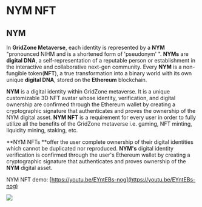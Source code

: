 # NYM NFT

## NYM

In **GridZone Metaverse**, each identity is represented by a **NYM** "pronounced NIHM and is a shortened form of 'pseudonym' ". **NYMs** are **digital DNA**, a self-representation of a reputable person or establishment in the interactive and collaborative next-gen community. Every **NYM** is a non-fungible token(**NFT**), a true transformation into a binary world with its own unique **digital DNA**, stored on the **Ethereum** blockchain.

**NYM** is a digital identity within GridZone metaverse. It is a unique customizable 3D NFT avatar whose identity, verification, and digital ownership are confirmed through the Ethereum wallet by creating a cryptographic signature that authenticates and proves the ownership of the NYM digital asset. **NYM NFT** is a requirement for every user in order to fully utilize all the benefits of the GridZone metaverse i.e. gaming, NFT minting, liquidity mining, staking, etc.

**NYM NFTs **offer the user complete ownership of their digital identities which cannot be duplicated nor reproduced. **NYM's** digital identity verification is confirmed through the user's Ethereum wallet by creating a cryptographic signature that authenticates and proves ownership of the **NYM** digital asset.



NYM NFT demo: [https://youtu.be/EYntEBs-nog](https://youtu.be/EYntEBs-nog)

![](../../.gitbook/assets/NYM-\_Skull\_Tee\_shirt.png)

